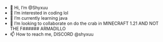 - 👋 Hi, I’m @Shyxuu
- 👀 I’m interested in coding lol
- 🌱 I’m currently learning java
- 💞️ I’m looking to collaborate on do the crab in MINECRAFT 1.21 AND NOT THE F###### ARMADILLO 
- 📫 How to reach me, DISCORD @shyxuu

<!---
Shyxuu/Shyxuu is a ✨ special ✨ repository because its `README.md` (this file) appears on your GitHub profile.
You can click the Preview link to take a look at your changes.
--->

